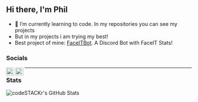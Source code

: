 ## Hi there, I'm Phil  

- 🌱 I’m currently learning to code. In my repositories you can see my projects  
- But in my projects i am trying my best!
- Best project of mine: [FaceITBot](https://github.com/pvhil/FaceItDiscord). A Discord Bot with FaceIT Stats!

### Socials

[<img align="left" alt="Phils Twitter" width="22px" src="https://cdn.jsdelivr.net/npm/simple-icons@v3/icons/twitter.svg" />](https://twitter.com/PhilSeReal)
[<img align="left" alt="Phils Discord" width="22px" src="https://discord.com/assets/41484d92c876f76b20c7f746221e8151.svg" />](https://discord.gg/jA775y8ehA)  

---  

### Stats  
  
<img align="left" alt="codeSTACKr's GitHub Stats" src="https://github-readme-stats.pvhil.vercel.app/api?username=codeSTACKr&show_icons=true&hide_border=true" />

